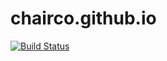 # chairco.github.io

[![Build Status](https://travis-ci.org/chairco/chairco.github.io.svg?branch=src)](https://travis-ci.org/chairco/chairco.github.io)